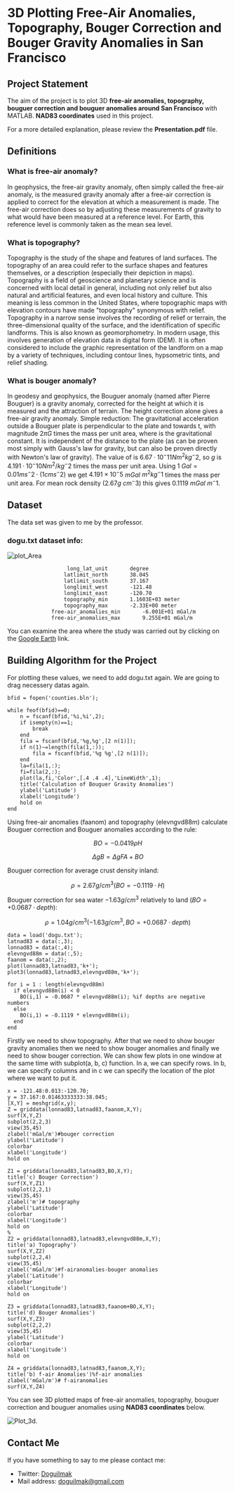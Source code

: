 
# 3D Plotting Free-Air Anomalies, Topography, Bouger Correction and Bouger Gravity Anomalies in San Francisco 

## Project Statement

The aim of the project is to plot 3D **free-air anomalies, topography, bouguer correction and bouguer anomalies around San Francisco** with MATLAB. **NAD83 coordinates** used in this project.

For a more detailed explanation, please review the **Presentation.pdf** file.

## Definitions

### What is free-air anomaly?

In geophysics, the free-air gravity anomaly, often simply called the free-air anomaly, is the measured gravity anomaly after a free-air correction is applied to correct for the elevation at which a measurement is made. The free-air correction does so by adjusting these measurements of gravity to what would have been measured at a reference level. For Earth, this reference level is commonly taken as the mean sea level.

### What is topography?

Topography is the study of the shape and features of land surfaces. The topography of an area could refer to the surface shapes and features themselves, or a description (especially their depiction in maps).
Topography is a field of geoscience and planetary science and is concerned with local detail in general, including not only relief but also natural and artificial features, and even local history and culture. This meaning is less common in the United States, where topographic maps with elevation contours have made "topography" synonymous with relief.
Topography in a narrow sense involves the recording of relief or terrain, the three-dimensional quality of the surface, and the identification of specific landforms. This is also known as geomorphometry. In modern usage, this involves generation of elevation data in digital form (DEM). It is often considered to include the graphic representation of the landform on a map by a variety of techniques, including contour lines, hypsometric tints, and relief shading.

### What is bouger anomaly?

In geodesy and geophysics, the Bouguer anomaly (named after Pierre Bouguer) is a gravity anomaly, corrected for the height at which it is measured and the attraction of terrain. The height correction alone gives a free-air gravity anomaly.
Simple reduction: The gravitational acceleration outside a Bouguer plate is perpendicular to the plate and towards t, with magnitude $2πG$ times the mass per unit area, where is the gravitational constant. It is independent of the distance to the plate (as can be proven most simply with Gauss's law for gravity, but can also be proven directly with Newton's law of gravity). The value of is $6.67 · 10^-11 Nm^2 kg^-2$, so $g$ is $4.191 · 10^-10 Nm^2 / kg^-2$ times the mass per unit area. Using 1 $Gal=0.01 m s^-2 · (1 cm s^-2)$ we get $4.191 × 10^-5$ $mGal$  $m^2 kg^-1$ times the mass per unit area. For mean rock density ($2.67 g$ $cm^-3$) this gives $0.1119$ $mGal$ $m^-1$.


## Dataset

The data set was given to me by the professor.

### dogu.txt dataset info:

![plot_Area](plotArea.jpg)

				       long_lat_unit       degree
				      latlimit_north       38.045    
				      latlimit_south       37.167   
				      longlimit_west       -121.48    
				      longlimit_east       -120.70    
				      topography_min	   1.1603E+03 meter
				      topography_max       -2.33E+00 meter
			      free-air_anomalies_min	   -6.001E+01 mGal/m
			      free-air_anomalies_max	   9.255E+01 mGal/m

You can examine the area where the study was carried out by clicking on the [Google Earth](https://earth.google.com/web/search/37.6/@37.65458874,-121.25708117,19.04990239a,26212.17532162d,35y,-79.21920196h,65.59324079t,0r/data=CigiJgokCQAAAAAAAAAAEQAAAAAAAAAAGQAAAAAAAAAAIQAAAAAAAAAA) link.

## Building Algorithm for the Project

For plotting these values, we need to add dogu.txt again. We are going to drag necessery datas again.

	bfid = fopen('counties.bln');

	while feof(bfid)==0;    
	    n = fscanf(bfid,'%i,%i',2);
	    if isempty(n)==1;
	        break
	    end
	    fila = fscanf(bfid,'%g,%g',[2 n(1)]);
	    if n(1)~=length(fila(1,:));
	        fila = fscanf(bfid,'%g %g',[2 n(1)]);
	    end
	    la=fila(1,:);
	    fi=fila(2,:);
	    plot(la,fi,'Color',[.4 .4 .4],'LineWidth',1);
	    title('Calculation of Bouguer Gravity Anomalies')
	    ylabel('Latitude')
	    xlabel('Longitude')
	    hold on
	end

Using free-air anomalies (faanom) and topography (elevngvd88m) calculate Bouguer correction and Bouguer anomalies according to the rule:

$$BO = -0.0419 ρ H$$

$$ΔgB = ΔgFA + BO$$

Bouguer correction for average crust density inland:

$$ρ = 2.67 g/cm^3 (BO = - 0.1119 · H)$$

Bouguer correction for sea water $-1.63 g/cm^3$ relatively to land ($BO=+ 0.0687 · depth$):

$$ρ = 1.04 g/cm^3 (-1.63 g/cm^3, BO = + 0.0687 · depth) $$



	data = load('dogu.txt');
	latnad83 = data(:,3);
	lonnad83 = data(:,4);
	elevngvd88m = data(:,5);
	faanom = data(:,2);
	plot(lonnad83,latnad83,'k+'); 
	plot3(lonnad83,latnad83,elevngvd88m,'k+');

	for i = 1 : length(elevngvd88m)
	  if elevngvd88m(i) < 0
	    BO(i,1) = -0.0687 * elevngvd88m(i);	%if depths are negative numbers
	  else
	    BO(i,1) = -0.1119 * elevngvd88m(i);
	  end
	end

Firstly we need to show topography. After that we need to show bouger gravity anomalies then we need to show bouger anomalies and finally we need to show bouger correction. We can show few plots in one window at the same time with subplot(a, b, c) function. In a, we can specify rows. In b, we can specify columns and in c we can specify the location of the plot where we want to put it.

	x = -121.48:0.013:-120.70;
	y = 37.167:0.01463333333:38.045;
	[X,Y] = meshgrid(x,y);
	Z = griddata(lonnad83,latnad83,faanom,X,Y);
	surf(X,Y,Z)
	subplot(2,2,3)
	view(35,45)
	zlabel('mGal/m')#bouger correction
	ylabel('Latitude')
	colorbar
	xlabel('Longitude')
	hold on

	Z1 = griddata(lonnad83,latnad83,BO,X,Y);
	title('c) Bouger Correction') 
	surf(X,Y,Z1)
	subplot(2,2,1)
	view(35,45)
	zlabel('m')# topography
	ylabel('Latitude')
	colorbar
	xlabel('Longitude')
	hold on
	%
	Z2 = griddata(lonnad83,latnad83,elevngvd88m,X,Y);
	title('a) Topography')
	surf(X,Y,Z2)
	subplot(2,2,4)
	view(35,45)
	zlabel('mGal/m')#f-airanomalies-bouger anomalies
	ylabel('Latitude')
	colorbar
	xlabel('Longitude')
	hold on

	Z3 = griddata(lonnad83,latnad83,faanom+BO,X,Y);
	title('d) Bouger Anomalies')
	surf(X,Y,Z3)
	subplot(2,2,2)
	view(35,45)
	ylabel('Latitude')
	colorbar
	xlabel('Longitude')
	hold on

	Z4 = griddata(lonnad83,latnad83,faanom,X,Y);
	title('b) f-air Anomalies')%f-air anomalies
	zlabel('mGal/m')# f-airanomalies
	surf(X,Y,Z4)

You can see 3D plotted maps of free-air anomalies, topography, bouguer correction and bouguer anomalies using **NAD83 coordinates** below.

![Plot_3d.](Plot3d.jpg)

## Contact Me

If you have something to say to me please contact me: 

 - Twitter: [Doguilmak](https://twitter.com/Doguilmak)
 - Mail address: doguilmak@gmail.com
 
